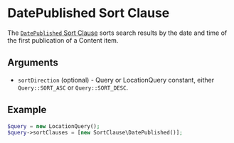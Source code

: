 # DatePublished Sort Clause

The [`DatePublished` Sort Clause](https://github.com/ezsystems/ezpublish-kernel/blob/v8.0.0-beta3/eZ/Publish/API/Repository/Values/Content/Query/SortClause/DatePublished.php)
sorts search results by the date and time of the first publication of a Content item.

## Arguments

- `sortDirection` (optional) - Query or LocationQuery constant, either `Query::SORT_ASC` or `Query::SORT_DESC`.

## Example

``` php
$query = new LocationQuery();
$query->sortClauses = [new SortClause\DatePublished()];
```
